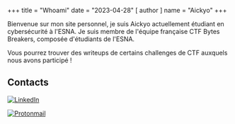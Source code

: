 +++
title = "Whoami"
date = "2023-04-28"
[ author ]
  name = "Aickyo"
+++

Bienvenue sur mon site personnel, je suis Aickyo actuellement étudiant en cybersécurité à l'ESNA. 
Je suis membre de l'équipe française CTF Bytes Breakers, composée d'étudiants de l'ESNA.

Vous pourrez trouver des writeups de certains challenges de CTF auxquels nous avons participé ! 

## Contacts

 [![LinkedIn](https://img.shields.io/badge/ProtonMail-8B89CC?style=for-the-badge&logo=protonmail&logoColor=white)](mailto:aickyo@proton.me) 
 
 [![Protonmail](https://img.shields.io/badge/linkedin-%230077B5.svg?style=for-the-badge&logo=linkedin&logoColor=white)](https://fr.linkedin.com/in/valentin-tanguy-202035172)



